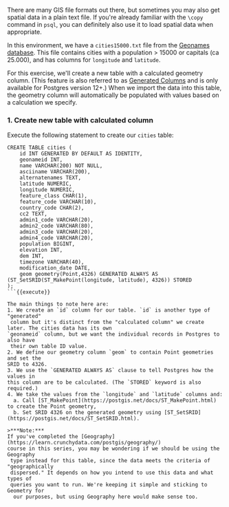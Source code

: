 There are many GIS file formats out there, but sometimes you may also get 
spatial data in a plain text file. If you're already familiar with the `\copy` 
command in `psql`, you can definitely also use it to load spatial data when 
appropriate.

In this environment, we have a `cities15000.txt` file from the [Geonames database](https://download.geonames.org/export/dump/).
 This file contains cities with a population > 15000 or capitals (ca 25.000), 
 and has columns for `longitude` and `latitude`.

For this exercise, we'll create a new table with a calculated geometry column. 
(This feature is also referred to as [Generated Columns](https://www.postgresql.org/docs/current/ddl-generated-columns.html)
 and is only available for Postgres version 12+.) When we import the data into 
 this table, the geometry column will automatically
 be populated with values based on a calculation we specify.

### 1. Create new table with calculated column

Execute the following statement to create our `cities` table:

```
CREATE TABLE cities (
    id INT GENERATED BY DEFAULT AS IDENTITY,
    geonameid INT,
    name VARCHAR(200) NOT NULL,
    asciiname VARCHAR(200),
    alternatenames TEXT,
    latitude NUMERIC,
    longitude NUMERIC,
    feature_class CHAR(1),
    feature_code VARCHAR(10),
    country_code CHAR(2),
    cc2 TEXT,
    admin1_code VARCHAR(20),
    admin2_code VARCHAR(80),
    admin3_code VARCHAR(20),
    admin4_code VARCHAR(20),
    population BIGINT,
    elevation INT,
    dem INT,
    timezone VARCHAR(40),
    modification_date DATE,
    geom geometry(Point,4326) GENERATED ALWAYS AS (ST_SetSRID(ST_MakePoint(longitude, latitude), 4326)) STORED
);
```{{execute}}

The main things to note here are:
1. We create an `id` column for our table. `id` is another type of "generated"
 column but it's distinct from the "calculated column" we create later. The cities data has its own 
`geonameid` column, but we want the individual records in Postgres to also have
 their own table ID value.
2. We define our geometry column `geom` to contain Point geometries and set the
SRID to 4326.
3. We use the `GENERATED ALWAYS AS` clause to tell Postgres how the values in 
this column are to be calculated. (The `STORED` keyword is also required.)
4. We take the values from the `longitude` and `latitude` columns and:  
  a. Call [ST_MakePoint](https://postgis.net/docs/ST_MakePoint.html) to create the Point geometry,  
  b. Set SRID 4326 on the generated geometry using [ST_SetSRID](https://postgis.net/docs/ST_SetSRID.html). 

>***Note:***
If you've completed the [Geography](https://learn.crunchydata.com/postgis/geography/) 
course in this series, you may be wondering if we should be using the Geography
 type instead for this table, since the data meets the criteria of "geographically 
 dispersed." It depends on how you intend to use this data and what types of 
 queries you want to run. We're keeping it simple and sticking to Geometry for
  our purposes, but using Geography here would make sense too.
